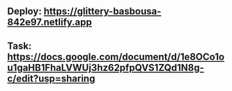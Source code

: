 ## Deploy: https://glittery-basbousa-842e97.netlify.app


## Task: https://docs.google.com/document/d/1e8OCo1ou1gaHB1FhaLVWUj3hz62pfpQVS1ZQd1N8g-c/edit?usp=sharing

